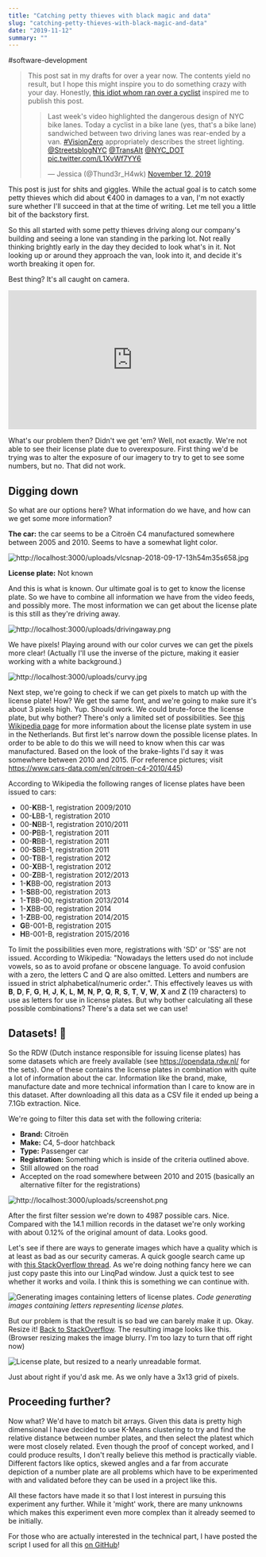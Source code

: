 ```yaml
---
title: "Catching petty thieves with black magic and data"
slug: "catching-petty-thieves-with-black-magic-and-data"
date: "2019-11-12"
summary: ""
---
```


#software-development

> This post sat in my drafts for over a year now. The contents yield no result, but I hope this might inspire you to do something crazy with your day. Honestly, [this idiot whom ran over a cyclist](https://twitter.com/Thund3r_H4wk/status/1194073978123493377?s=20) inspired me to publish this post.
> <blockquote class="twitter-tweet"><p lang="en" dir="ltr">Last week&#39;s video highlighted the dangerous design of NYC bike lanes. Today a cyclist in a bike lane (yes, that&#39;s a bike lane) sandwiched between two driving lanes was rear-ended by a van. <a href="https://twitter.com/hashtag/VisionZero?src=hash&amp;ref_src=twsrc%5Etfw">#VisionZero</a> appropriately describes the street lighting. <a href="https://twitter.com/StreetsblogNYC?ref_src=twsrc%5Etfw">@StreetsblogNYC</a> <a href="https://twitter.com/TransAlt?ref_src=twsrc%5Etfw">@TransAlt</a> <a href="https://twitter.com/NYC_DOT?ref_src=twsrc%5Etfw">@NYC_DOT</a> <a href="https://t.co/L1XvWf7YY6">pic.twitter.com/L1XvWf7YY6</a></p>&mdash; Jessica (@Thund3r_H4wk) <a href="https://twitter.com/Thund3r_H4wk/status/1194073978123493377?ref_src=twsrc%5Etfw">November 12, 2019</a></blockquote>


This post is just for shits and giggles. While the actual goal is to catch some petty thieves which did about €400 in damages to a van, I'm not exactly sure whether I'll succeed in that at the time of writing. Let me tell you a little bit of the backstory first.

So this all started with some petty thieves driving along our company's building and seeing a lone van standing in the parking lot. Not really thinking brightly early in the day they decided to look what's in it. Not looking up or around they approach the van, look into it, and decide it's worth breaking it open for.

Best thing? It's all caught on camera.

<iframe src="https://www.facebook.com/plugins/video.php?href=https%3A%2F%2Fwww.facebook.com%2F2013159872267013%2Fvideos%2F311783256263732%2F%3Fhc_ref%3DARRvcoM09jKIzwgGLT9Jhjn_Hyo5iGBDiLZv-lwo-MavGdLULqkZxMeOpJRWidg4S8A%26fref%3Dnf%26__xts__[0]%3D68.ARCH2oCy7Lgcw0DqYqC6vOxXCQ8kWh-cABAne4KnbnffzAirvevWWSzY-suYjATQND7cG2jgC0Rw0tt0T3OgrbKYrlaLxy0Z6tAcHP-DcfuTPNbDSihF6KhLHZU3zMsNgvtU2yqx6K6c2ybOiu30mSphIjC-H9nNR2SRE5gM8GmJP5EhZbWp%26__tn__%3DkC-R&amp;width=500&amp;show_text=false&amp;height=280&amp;appId" style="border:none;overflow:hidden" scrolling="no" allowtransparency="true" allow="encrypted-media" allowfullscreen="true" class="present-before-paste present-before-paste" width="500" height="280" frameborder="0"></iframe>

What's our problem then? Didn't we get 'em? Well, not exactly. We're not able to see their license plate due to overexposure. First thing we'd be trying was to alter the exposure of our imagery to try to get to see some numbers, but no. That did not work.

## Digging down

So what are our options here? What information do we have, and how can we get some more information?

**The car:** the car seems to be a Citro&euml;n C4 manufactured somewhere between 2005 and 2010. Seems to have a somewhat light color.

![http://localhost:3000/uploads/vlcsnap-2018-09-17-13h54m35s658.jpg](/uploads/vlcsnap_2018_09_17_13h54m35s658_7c9bed6b6a.jpg)

**License plate:** Not known

And this is what is known. Our ultimate goal is to get to know the license plate. So we have to combine all information we have from the video feeds, and possibly more. The most information we can get about the license plate is this still as they're driving away.

![http://localhost:3000/uploads/drivingaway.png](/uploads/drivingaway_3f68367975.png)

We have pixels! Playing around with our color curves we can get the pixels more clear! (Actually I'll use the inverse of the picture, making it easier working with a white background.)

![http://localhost:3000/uploads/curvy.jpg](/uploads/curvy_46be4f4a63.jpg)

Next step, we're going to check if we can get pixels to match up with the license plate! How? We get the same font, and we're going to make sure it's about 3 pixels high. Yup. Should work. We could brute-force the license plate, but why bother? There's only a limited set of possibilities. See [this Wikipedia page](https://en.wikipedia.org/wiki/Vehicle_registration_plates_of_the_Netherlands) for more information about the license plate system in use in the Netherlands. But first let's narrow down the possible license plates. In order to be able to do this we will need to know when this car was manufactured. Based on the look of the brake-lights I'd say it was somewhere between 2010 and 2015. (For reference pictures; visit https://www.cars-data.com/en/citroen-c4-2010/445)

According to Wikipedia the following ranges of license plates have been issued to cars:

* 00-**K**BB-1, registration 2009/2010
* 00-**L**BB-1, registration 2010
* 00-**N**BB-1, registration 2010/2011
* 00-**P**BB-1, registration 2011
* 00-**R**BB-1, registration 2011
* 00-**S**BB-1, registration 2011
* 00-**T**BB-1, registration 2012
* 00-**X**BB-1, registration 2012
* 00-**Z**BB-1, registration 2012/2013
* 1-**K**BB-00, registration 2013
* 1-**S**BB-00, registration 2013
* 1-**T**BB-00, registration 2013/2014
* 1-**X**BB-00, registration 2014
* 1-**Z**BB-00, registration 2014/2015
* **G**B-001-B, registration 2015
* **H**B-001-B, registration 2015/2016

To limit the possibilities even more, registrations with 'SD' or 'SS' are not issued. According to Wikipedia: "Nowadays the letters used do not include vowels, so as to avoid profane or obscene language. To avoid confusion with a zero, the letters C and Q are also omitted. Letters and numbers are issued in strict alphabetical/numeric order.". This effectively leaves us with **B**, **D**, **F**, **G**, **H**, **J**, **K**, **L**, **M**, **N**, **P**, **Q**, **R**, **S**, **T**, **V**, **W**, **X** and **Z** (19 characters) to use as letters for use in license plates. But why bother calculating all these possible combinations? There's a data set we can use!

## Datasets! 🎉

So the RDW (Dutch instance responsible for issuing license plates) has some datasets which are freely available (see https://opendata.rdw.nl/ for the sets). One of these contains the license plates in combination with quite a lot of information about the car. Information like the brand, make, manufacture date and more technical information than I care to know are in this dataset. After downloading all this data as a CSV file it ended up being a 7.1Gb extraction. Nice.

We're going to filter this data set with the following criteria:

* **Brand:** Citro&euml;n
* **Make:** C4, 5-door hatchback
* **Type:** Passenger car
* **Registration:** Something which is inside of the criteria outlined above.
* Still allowed on the road
* Accepted on the road somewhere between 2010 and 2015 (basically an alternative filter for the registrations)

![http://localhost:3000/uploads/screenshot.png](/uploads/screenshot_602e37b23b.png)

After the first filter session we're down to 4987 possible cars. Nice. Compared with the 14.1 million records in the dataset we're only working with about 0.12% of the original amount of data. Looks good.

Let's see if there are ways to generate images which have a quality which is at least as bad as our security cameras. A quick google search came up with [this StackOverflow thread](https://stackoverflow.com/a/2070493/1720761). As we're doing nothing fancy here we can just copy paste this into our LinqPad window. Just a quick test to see whether it works and voila. I think this is something we can continue with.

![Generating images containing letters of license plates.](/uploads/anotherscreenshot_c26aa44f25.png)
*Code generating images containing letters representing license plates.*

But our problem is that the result is so bad we can barely make it up. Okay. Resize it! [Back to StackOverflow](https://stackoverflow.com/a/24199315/1720761). The resulting image looks like this. (Browser resizing makes the image blurry. I'm too lazy to turn that off right now)

![License plate, but resized to a nearly unreadable format.](/uploads/img_637d023b18.bmp)

Just about right if you'd ask me. As we only have a 3x13 grid of pixels.

## Proceeding further?

Now what? We'd have to match bit arrays. Given this data is pretty high dimensional I have decided to use K-Means clustering to try and find the relative distance between number plates, and then select the platest which were most closely related. Even though the proof of concept worked, and I could produce results, I don't really believe this method is practically viable. Different factors like optics, skewed angles and a far from accurate depiction of a number plate are all problems which have to be experimented with and validated before they can be used in a project like this.

All these factors have made it so that I lost interest in pursuing this experiment any further. While it 'might' work, there are many unknowns which makes this experiment even more complex than it already seemed to be initially.

For those who are actually interested in the technical part, I have posted the script I used for all this [on GitHub](https://gist.github.com/corstian/51f4a709c80f4f463b22eea4d3217dd0)!

